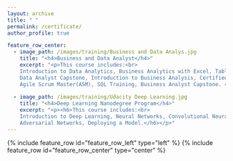 ```yaml
---
layout: archive
title: " "
permalink: /certificate/
author_profile: true

feature_row_center:
  - image_path: /images/training/Business and Data Analys.jpg
    title: "<h4>Business and Data Analyst</h4>"
    excerpt: "<p>This course includes:<br>
    Introduction to Data Analytics, Business Analytics with Excel, Tableau Training, Power bi, Data Science with R Programing,
    Data Analyst Capstone, Introduction to Business Analysis, Certified Business Analysis Professional (CBAP) Certification,
    Agile Scrum Master(ASM), SQL Training, Business Analyst Capstone. </p>"
    
  - image_path: /images/training/Udacity Deep Learning.jpg
    title: "<h4>Deep Learning Nanodegree Program</h4>"
    excerpt: "<p><h6>This course includes:<br>
    Introduction to Deep Learning, Neural Networks, Convolutional Neural Networks, Recurrent Neural Networks, Generative 
    Adversarial Networks, Deploying a Model.</h6></p>"
---
```


{% include feature_row id="feature_row_left" type="left" %}
{% include feature_row id="feature_row_center" type="center" %}
